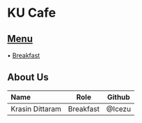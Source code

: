 # KU Cafe

## [Menu](Menu.md)

• [Breakfast](Menu.md/#Breakfast)

## About Us


| Name      | Role      | Github          |
|:----------|-----------|-----------------|
| Krasin Dittaram | Breakfast | @Icezu |
